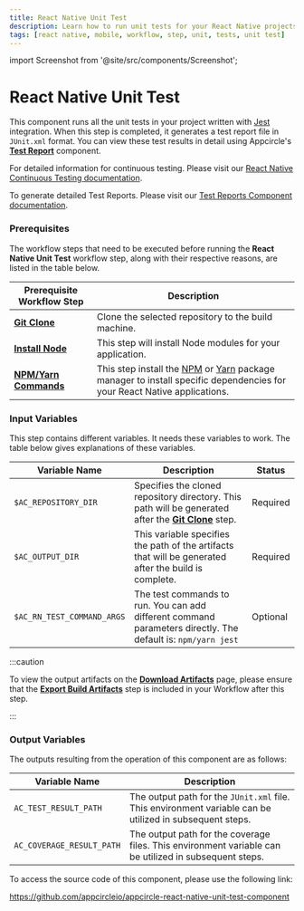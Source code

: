 ```yaml
---
title: React Native Unit Test
description: Learn how to run unit tests for your React Native projects easily with Appcircle, ensuring high-quality code and improved app performance.
tags: [react native, mobile, workflow, step, unit, tests, unit test]
---
```


import Screenshot from '@site/src/components/Screenshot';

# React Native Unit Test

This component runs all the unit tests in your project written with [Jest](https://jestjs.io/docs/tutorial-react-native) integration. When this step is completed, it generates a test report file in `JUnit.xml` format. You can view these test results in detail using Appcircle's [**Test Report**](/workflows/react-native-specific-workflow-steps/test-reports-react-native) component.

For detailed information for continuous testing. Please visit our [React Native Continuous Testing documentation](/continuous-testing/react-native-testing/react-native-unit-testing).

To generate detailed Test Reports. Please visit our [Test Reports Component documentation](/workflows/react-native-specific-workflow-steps/test-reports-react-native).

### Prerequisites

The workflow steps that need to be executed before running the **React Native Unit Test** workflow step, along with their respective reasons, are listed in the table below.

| Prerequisite Workflow Step                                                                 | Description                                                                                                                                                                            |
|--------------------------------------------------------------------------------------------|----------------------------------------------------------------------------------------------------------------------------------------------------------------------------------------|
| [**Git Clone**](/workflows/common-workflow-steps#git-clone)                                | Clone the selected repository to the build machine.                                                                                                                                    |
| [**Install Node**](/workflows/react-native-specific-workflow-steps#install-node)           | This step will install Node modules for your application.                                                                                                                              |
| [**NPM/Yarn Commands**](/workflows/react-native-specific-workflow-steps/npm-yarn-commands) | This step install the [NPM](https://www.npmjs.com/) or [Yarn](https://www.npmjs.com/package/yarn) package manager to install specific dependencies for your React Native applications. |

<Screenshot url='https://cdn.appcircle.io/docs/assets/BE4443-rnUnitFlowOrder.png'/>

### Input Variables

This step contains different variables. It needs these variables to work. The table below gives explanations of these variables.

<Screenshot url='https://cdn.appcircle.io/docs/assets/BE4443-rnUnitFlowInputs.png' />

| Variable Name              | Description                                                                                                                                                                 | Status   |
| -------------------------- | --------------------------------------------------------------------------------------------------------------------------------------------------------------------------- | -------- |
| `$AC_REPOSITORY_DIR`       | Specifies the cloned repository directory. This path will be generated after the [**Git Clone**](https://docs.appcircle.io/workflows/common-workflow-steps#git-clone) step. | Required |
| `$AC_OUTPUT_DIR`           | This variable specifies the path of the artifacts that will be generated after the build is complete.                                                                       | Required |
| `$AC_RN_TEST_COMMAND_ARGS` | The test commands to run. You can add different command parameters directly. The default is: `npm/yarn jest`                                                                | Optional |

:::caution

To view the output artifacts on the [**Download Artifacts**](/workflows/common-workflow-steps/export-build-artifacts) page, please ensure that the [**Export Build Artifacts**](/workflows/common-workflow-steps/export-build-artifacts) step is included in your Workflow after this step.

:::

### Output Variables

The outputs resulting from the operation of this component are as follows:

| Variable Name             | Description                                                                                              |
| ------------------------- | -------------------------------------------------------------------------------------------------------- |
| `AC_TEST_RESULT_PATH`     | The output path for the `JUnit.xml` file. This environment variable can be utilized in subsequent steps. |
| `AC_COVERAGE_RESULT_PATH` | The output path for the coverage files. This environment variable can be utilized in subsequent steps.   |

To access the source code of this component, please use the following link:

https://github.com/appcircleio/appcircle-react-native-unit-test-component
